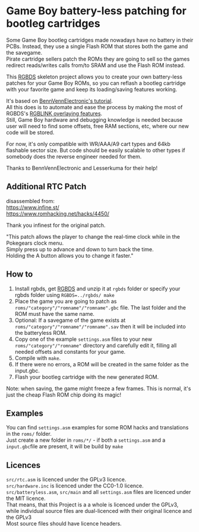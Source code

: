 Game Boy battery-less patching for bootleg cartridges
=====================================================


Some Game Boy bootleg cartridges made nowadays have no battery in their PCBs. Instead, they use a single Flash ROM that stores both the game and the savegame.<br/>
Pirate cartridge sellers patch the ROMs they are going to sell so the games redirect reads/writes calls from/to SRAM and use the Flash ROM instead.

This [RGBDS](https://github.com/gbdev/rgbds) skeleton project allows you to create your own battery-less patches for your Game Boy ROMs, so you can reflash a bootleg cartridge with your favorite game and keep its loading/saving features working.

It's based on [BennVennElectronic's tutorial](https://www.youtube.com/watch?v=l2bx-udTN84).<br/>
All this does is to automate and ease the process by making the most of RGBDS's [RGBLINK overlaying features](https://rgbds.gbdev.io/docs/v0.7.0/rgblink.1#O).<br/>Still, Game Boy hardware and debugging knowledge is needed because user will need to find some offsets, free RAM sections, etc, where our new code will be stored.

For now, it's only compatible with WR/AAA/A9 cart types and 64kb flashable sector size. But code should be easily scalable to other types if somebody does the reverse engineer needed for them.

Thanks to BennVennElectronic and Lesserkuma for their help!


Additional RTC Patch
--------------------

disassembled from:<br>
https://www.infine.st/<br>
https://www.romhacking.net/hacks/4450/<br>

Thank you infinest for the original patch.

"This patch allows the player to change the real-time clock while in the Pokegears clock menu.<br>
Simply press up to advance and down to turn back the time.<br>
Holding the A button allows you to change it faster."


How to
------
1. Install rgbds, get [RGBDS](https://rgbds.gbdev.io/install) and unzip it at `rgbds` folder or specify your rgbds folder using `RGBDS=../rgbds/ make`
2. Place the game you are going to patch as `roms/"category"/"romname"/"romname".gbc` file. The last folder and the ROM must have the same name.
3. Optional: If a savegame of the game exists at `roms/"category"/"romname"/"romname".sav` then it will be included into the batteryless ROM.
4. Copy one of the example `settings.asm` files to your new `roms/"category"/"romname"` directory and carefully edit it, filling all needed offsets and constants for your game.
5. Compile with `make`.
6. If there were no errors, a ROM  will be created in the same folder as the input.gbc.
7. Flash your bootleg cartridge with the new generated ROM.

Note: when saving, the game might freeze a few frames. This is normal, it's just the cheap Flash ROM chip doing its magic!



Examples
--------
You can find `settings.asm` examples for some ROM hacks and translations in the `roms/` folder.<br/>
Just create a new folder in `roms/*/` - if both a `settings.asm` and a `input.gbc`file are present, it will be build by `make`



Licences
--------
```src/rtc.asm``` is licenced under the GPLv3 licence.<br>
```src/hardware.inc``` is licenced under the CC0-1.0 licence.<br>
```src/batteryless.asm```, ```src/main``` and all ```settings.asm``` files are licenced under the MIT licence.<br>
That means, that this Project is a a whole is licenced under the GPLv3,<br>
while individual source files are dual-licenced with their original licence and the GPLv3<br>
Most source files should have licence headers.